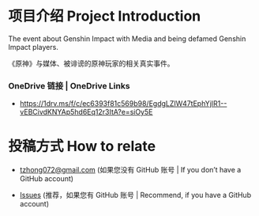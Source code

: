 # 项目介绍 Project Introduction

The event about Genshin Impact with Media and being defamed Genshin Impact players.

《原神》与媒体、被诽谤的原神玩家的相关真实事件。

### OneDrive 链接 | OneDrive Links
* https://1drv.ms/f/c/ec6393f81c569b98/EgdgLZIW47tEphYjIR1--vEBCivdKNYAp5hd6Eq12r3ItA?e=siOy5E

# 投稿方式 How to relate

* tzhong072@gmail.com (如果您没有 GitHub 账号 | If you don’t have a GitHub account)

* [Issues](https://github.com/bxx-114514/iming-blog/issues) (推荐，如果您有 GitHub 账号 | Recommend, if you have a GitHub account)
